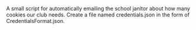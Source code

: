 A small script for automatically emailing the school janitor about how many cookies our club needs.
Create a file named credentials.json in the form of CredentialsFormat.json.